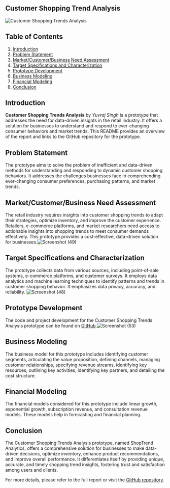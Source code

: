 ## Customer Shopping Trend Analysis
![Customer Shopping Trends Analysis](https://your-image-link-here.com)

## Table of Contents
1. [Introduction](#introduction)
2. [Problem Statement](#problem-statement)
3. [Market/Customer/Business Need Assessment](#marketcustomerbusiness-need-assessment)
4. [Target Specifications and Characterization](#target-specifications-and-characterization)
5. [Prototype Development](#prototype-development)
6. [Business Modeling](#business-modeling)
7. [Financial Modeling](#financial-modeling)
8. [Conclusion](#conclusion)

## Introduction
**Customer Shopping Trends Analysis** by *Yuvraj Singh* is a prototype that addresses the need for data-driven insights in the retail industry. It offers a solution for businesses to understand and respond to ever-changing consumer behaviors and market trends. This README provides an overview of the report and links to the GitHub repository for the prototype.

## Problem Statement
The prototype aims to solve the problem of inefficient and data-driven methods for understanding and responding to dynamic customer shopping behaviors. It addresses the challenges businesses face in comprehending ever-changing consumer preferences, purchasing patterns, and market trends.

## Market/Customer/Business Need Assessment
The retail industry requires insights into customer shopping trends to adapt their strategies, optimize inventory, and improve the customer experience. Retailers, e-commerce platforms, and market researchers need access to actionable insights into shopping trends to meet consumer demands effectively. This prototype provides a cost-effective, data-driven solution for businesses.![Screenshot (49)](https://github.com/yuvrajsingh2428/Customer-Shopping-Trends-Analysis/assets/75690761/a4afd20a-a1e2-4a3c-a9ec-bd14affea2f4)


## Target Specifications and Characterization
The prototype collects data from various sources, including point-of-sale systems, e-commerce platforms, and customer surveys. It employs data analytics and machine learning techniques to identify patterns and trends in customer shopping behavior. It emphasizes data privacy, accuracy, and reliability.
![Screenshot (48)](https://github.com/yuvrajsingh2428/Customer-Shopping-Trends-Analysis/assets/75690761/2b3429ca-568c-4fe8-a7b7-29afffaf9546)


## Prototype Development
The code and project development for the Customer Shopping Trends Analysis prototype can be found on [GitHub](https://github.com/yuvrajsingh2428/Customer-Shopping-Trends-Analysis).![Screenshot (53)](https://github.com/yuvrajsingh2428/Customer-Shopping-Trends-Analysis/assets/75690761/9c46dc5b-5317-4382-b3f8-4ec43084c306)


## Business Modeling
The business model for this prototype includes identifying customer segments, articulating the value proposition, defining channels, managing customer relationships, specifying revenue streams, identifying key resources, outlining key activities, identifying key partners, and detailing the cost structure.

## Financial Modeling
The financial models considered for this prototype include linear growth, exponential growth, subscription revenue, and consultation revenue models. These models help in forecasting and financial planning.

## Conclusion
The Customer Shopping Trends Analysis prototype, named ShopTrend Analytics, offers a comprehensive solution for businesses to make data-driven decisions, optimize inventory, enhance product recommendations, and improve overall performance. It differentiates itself by providing unique, accurate, and timely shopping trend insights, fostering trust and satisfaction among users and clients.

For more details, please refer to the full report or visit the [GitHub repository](https://github.com/yuvrajsingh2428/Customer-Shopping-Trends-Analysis).
